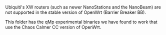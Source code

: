 Ubiquiti's XW routers (such as newer NanoStations and the NanoBeam) are not supported in the stable version of OpenWrt (Barrier Breaker BB). 

This folder has the qMp experimental binaries we have found to work that use the Chaos Calmer CC version of OpenWrt.